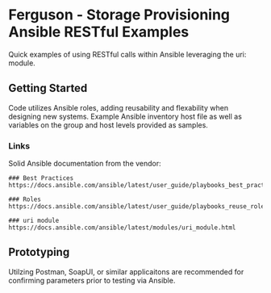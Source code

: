 # Ferguson - Storage Provisioning Ansible RESTful Examples

Quick examples of using RESTful calls within Ansible leveraging the uri: module.

## Getting Started

Code utilizes Ansible roles, adding reusability and flexability when designing new systems.  Example Ansible inventory 
host file as well as variables on the group and host levels provided as samples.

### Links

Solid Ansible documentation from the vendor:

```
### Best Practices
https://docs.ansible.com/ansible/latest/user_guide/playbooks_best_practices.html

### Roles
https://docs.ansible.com/ansible/latest/user_guide/playbooks_reuse_roles.html

### uri module
https://docs.ansible.com/ansible/latest/modules/uri_module.html

```

## Prototyping

Utilzing Postman, SoapUI, or similar applicaitons are recommended for confirming parameters prior to testing via Ansible.

